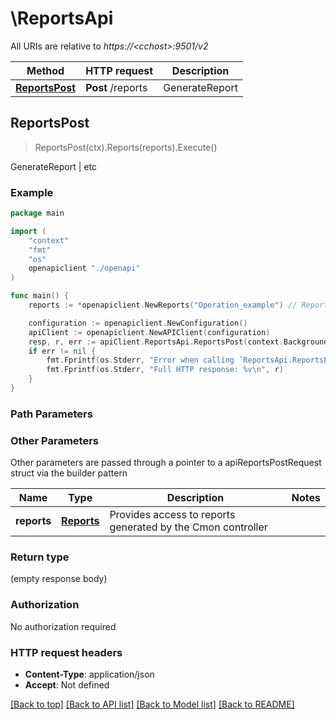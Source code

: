 # \ReportsApi

All URIs are relative to *https://&lt;cchost&gt;:9501/v2*

Method | HTTP request | Description
------------- | ------------- | -------------
[**ReportsPost**](ReportsApi.md#ReportsPost) | **Post** /reports | GenerateReport | etc



## ReportsPost

> ReportsPost(ctx).Reports(reports).Execute()

GenerateReport | etc

### Example

```go
package main

import (
    "context"
    "fmt"
    "os"
    openapiclient "./openapi"
)

func main() {
    reports := *openapiclient.NewReports("Operation_example") // Reports | Provides access to reports generated by the Cmon controller

    configuration := openapiclient.NewConfiguration()
    apiClient := openapiclient.NewAPIClient(configuration)
    resp, r, err := apiClient.ReportsApi.ReportsPost(context.Background()).Reports(reports).Execute()
    if err != nil {
        fmt.Fprintf(os.Stderr, "Error when calling `ReportsApi.ReportsPost``: %v\n", err)
        fmt.Fprintf(os.Stderr, "Full HTTP response: %v\n", r)
    }
}
```

### Path Parameters



### Other Parameters

Other parameters are passed through a pointer to a apiReportsPostRequest struct via the builder pattern


Name | Type | Description  | Notes
------------- | ------------- | ------------- | -------------
 **reports** | [**Reports**](Reports.md) | Provides access to reports generated by the Cmon controller | 

### Return type

 (empty response body)

### Authorization

No authorization required

### HTTP request headers

- **Content-Type**: application/json
- **Accept**: Not defined

[[Back to top]](#) [[Back to API list]](../README.md#documentation-for-api-endpoints)
[[Back to Model list]](../README.md#documentation-for-models)
[[Back to README]](../README.md)

